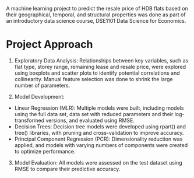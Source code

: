 A machine learning project to predict the resale price of HDB flats based on their geographical, temporal, and structural properties was done as part of an introductory data science course, DSE1101 Data Science for Economics. 

# Project Approach
1. Exploratory Data Analysis: Relationships between key variables, such as flat type, storey range, remaining lease and resale price, were explored using boxplots and scatter plots to identify potential correlations and collinearity. Manual feature selection was done to shrink the large number of parameters.

2. Model Development:
 - Linear Regression (MLR): Multiple models were built, including models using the full data set, data set with reduced parameters and their log-transformed versions, and evaluated using RMSE.
 - Decision Trees: Decision tree models were developed using rpart() and tree() libraries, with pruning and cross-validation to improve accuracy.
 - Principal Component Regression (PCR): Dimensionality reduction was applied, and models with varying numbers of components were created to optimize performance.

3. Model Evaluation: All models were assessed on the test dataset using RMSE to compare their predictive accuracy.
